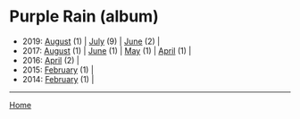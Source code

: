 # Purple Rain (album)

  * 2019: 
      [August](./purple-rain-album-2019-08.md) (1) | 
      [July](./purple-rain-album-2019-07.md) (9) | 
      [June](./purple-rain-album-2019-06.md) (2) | 
  * 2017: 
      [August](./purple-rain-album-2017-08.md) (1) | 
      [June](./purple-rain-album-2017-06.md) (1) | 
      [May](./purple-rain-album-2017-05.md) (1) | 
      [April](./purple-rain-album-2017-04.md) (1) | 
  * 2016: 
      [April](./purple-rain-album-2016-04.md) (2) | 
  * 2015: 
      [February](./purple-rain-album-2015-02.md) (1) | 
  * 2014: 
      [February](./purple-rain-album-2014-02.md) (1) | 

----

[Home](../)
